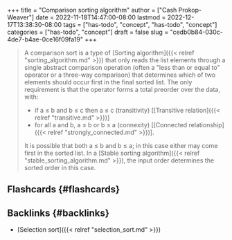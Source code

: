 +++
title = "Comparison sorting algorithm"
author = ["Cash Prokop-Weaver"]
date = 2022-11-18T14:47:00-08:00
lastmod = 2022-12-17T13:38:30-08:00
tags = ["has-todo", "concept", "has-todo", "concept"]
categories = ["has-todo", "concept"]
draft = false
slug = "cedb0b84-030c-4de7-b4ae-0ce16f09fa19"
+++

> A comparison sort is a type of [Sorting algorithm]({{< relref "sorting_algorithm.md" >}}) that only reads the list elements through a single abstract comparison operation (often a "less than or equal to" operator or a three-way comparison) that determines which of two elements should occur first in the final sorted list. The only requirement is that the operator forms a total preorder over the data, with:
>
> -   if a ≤ b and b ≤ c then a ≤ c (transitivity) [[Transitive relation]({{< relref "transitive.md" >}})]
> -   for all a and b, a ≤ b or b ≤ a (connexity) [[Connected relationship]({{< relref "strongly_connected.md" >}})].
>
> It is possible that both a ≤ b and b ≤ a; in this case either may come first in the sorted list. In a [Stable sorting algorithm]({{< relref "stable_sorting_algorithm.md" >}}), the input order determines the sorted order in this case.


## Flashcards {#flashcards}


## Backlinks {#backlinks}

-   [Selection sort]({{< relref "selection_sort.md" >}})
